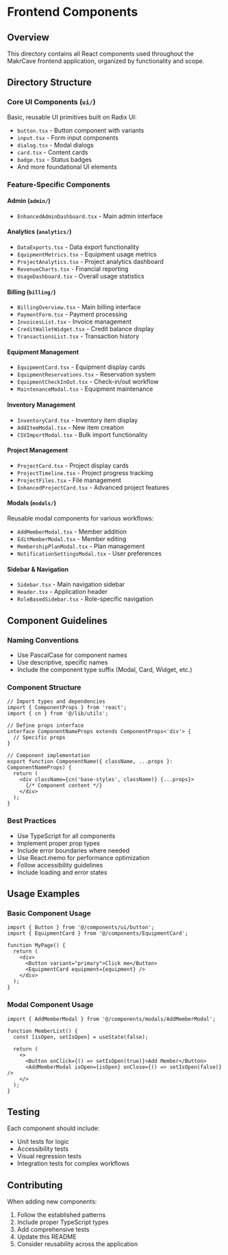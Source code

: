 # Frontend Components

## Overview

This directory contains all React components used throughout the MakrCave frontend application, organized by functionality and scope.

## Directory Structure

### Core UI Components (`ui/`)

Basic, reusable UI primitives built on Radix UI:

- `button.tsx` - Button component with variants
- `input.tsx` - Form input components
- `dialog.tsx` - Modal dialogs
- `card.tsx` - Content cards
- `badge.tsx` - Status badges
- And more foundational UI elements

### Feature-Specific Components

#### Admin (`admin/`)

- `EnhancedAdminDashboard.tsx` - Main admin interface

#### Analytics (`analytics/`)

- `DataExports.tsx` - Data export functionality
- `EquipmentMetrics.tsx` - Equipment usage metrics
- `ProjectAnalytics.tsx` - Project analytics dashboard
- `RevenueCharts.tsx` - Financial reporting
- `UsageDashboard.tsx` - Overall usage statistics

#### Billing (`billing/`)

- `BillingOverview.tsx` - Main billing interface
- `PaymentForm.tsx` - Payment processing
- `InvoicesList.tsx` - Invoice management
- `CreditWalletWidget.tsx` - Credit balance display
- `TransactionsList.tsx` - Transaction history

#### Equipment Management

- `EquipmentCard.tsx` - Equipment display cards
- `EquipmentReservations.tsx` - Reservation system
- `EquipmentCheckInOut.tsx` - Check-in/out workflow
- `MaintenanceModal.tsx` - Equipment maintenance

#### Inventory Management

- `InventoryCard.tsx` - Inventory item display
- `AddItemModal.tsx` - New item creation
- `CSVImportModal.tsx` - Bulk import functionality

#### Project Management

- `ProjectCard.tsx` - Project display cards
- `ProjectTimeline.tsx` - Project progress tracking
- `ProjectFiles.tsx` - File management
- `EnhancedProjectCard.tsx` - Advanced project features

#### Modals (`modals/`)

Reusable modal components for various workflows:

- `AddMemberModal.tsx` - Member addition
- `EditMemberModal.tsx` - Member editing
- `MembershipPlanModal.tsx` - Plan management
- `NotificationSettingsModal.tsx` - User preferences

#### Sidebar & Navigation

- `Sidebar.tsx` - Main navigation sidebar
- `Header.tsx` - Application header
- `RoleBasedSidebar.tsx` - Role-specific navigation

## Component Guidelines

### Naming Conventions

- Use PascalCase for component names
- Use descriptive, specific names
- Include the component type suffix (Modal, Card, Widget, etc.)

### Component Structure

```tsx
// Import types and dependencies
import { ComponentProps } from 'react';
import { cn } from '@/lib/utils';

// Define props interface
interface ComponentNameProps extends ComponentProps<'div'> {
  // Specific props
}

// Component implementation
export function ComponentName({ className, ...props }: ComponentNameProps) {
  return (
    <div className={cn('base-styles', className)} {...props}>
      {/* Component content */}
    </div>
  );
}
```

### Best Practices

- Use TypeScript for all components
- Implement proper prop types
- Include error boundaries where needed
- Use React.memo for performance optimization
- Follow accessibility guidelines
- Include loading and error states

## Usage Examples

### Basic Component Usage

```tsx
import { Button } from '@/components/ui/button';
import { EquipmentCard } from '@/components/EquipmentCard';

function MyPage() {
  return (
    <div>
      <Button variant="primary">Click me</Button>
      <EquipmentCard equipment={equipment} />
    </div>
  );
}
```

### Modal Component Usage

```tsx
import { AddMemberModal } from '@/components/modals/AddMemberModal';

function MemberList() {
  const [isOpen, setIsOpen] = useState(false);

  return (
    <>
      <Button onClick={() => setIsOpen(true)}>Add Member</Button>
      <AddMemberModal isOpen={isOpen} onClose={() => setIsOpen(false)} />
    </>
  );
}
```

## Testing

Each component should include:

- Unit tests for logic
- Accessibility tests
- Visual regression tests
- Integration tests for complex workflows

## Contributing

When adding new components:

1. Follow the established patterns
2. Include proper TypeScript types
3. Add comprehensive tests
4. Update this README
5. Consider reusability across the application
